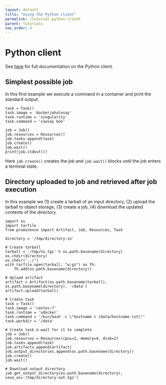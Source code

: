 ```yaml
---
layout: default
title: "Using the Python client"
permalink: /tutorial-python-client
parent: Tutorials
nav_order: 4
---
```

# Python client
See [here](/docs/python-client) for full documentation on the Python client.

## Simplest possible job
In this first example we execute a command in a container and print the standard output:
```
task = Task()
task.image = 'docker/whalesay'
task.runtime = 'singularity'
task.command = 'cowsay boo'

job = Job()
job.resources = Resources()
job.tasks.append(task)
job.create()
job.wait()
print(job.stdout())
```
Here `job.create()` creates the job and `job.wait()` blocks until the job enters a terminal state.

## Directory uploaded to job and retrieved after job execution
In this example we (1) create a tarball of an input directory, (2) upload the tarball to object storage,
(3) create a job, (4) download the updated contents of the directory.
```
import os
import tarfile
from prominence import Artifact, Job, Resources, Task

directory = '/tmp/directory-in'

# Create tarball
tarball = '/tmp/%s.tgz' % os.path.basename(directory)
os.chdir(directory)
os.chdir('../')
with tarfile.open(tarball, "w:gz") as fh:
    fh.add(os.path.basename(directory))

# Upload artifact
artifact = Artifact(os.path.basename(tarball), os.path.basename(directory), '/data')
artifact.upload(tarball)

# Create task
task = Task()
task.image = 'centos:7'
task.runtime = 'udocker'
task.command = '/bin/bash -c \"hostname > /data/hostname.txt\"'
task.workdir = '/data'

# Create task & wait for it to complete
job = Job()
job.resources = Resources(cpus=2, memory=4, disk=2)
job.tasks.append(task)
job.artifacts.append(artifact)
job.output_directories.append(os.path.basename(directory))
job.create()
job.wait()

# Download output directory
job.get_output_directory(os.path.basename(directory), save_as='/tmp/directory-out.tgz')
```
